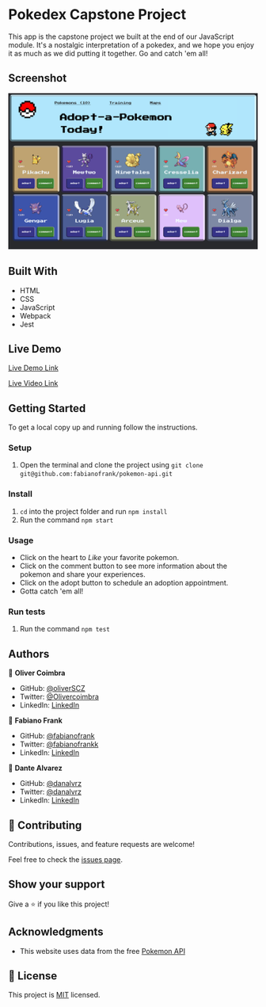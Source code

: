 # Pokedex Capstone Project

This app is the capstone project we built at the end of our JavaScript module. It's a nostalgic interpretation of a pokedex, and we hope you enjoy it as much as we did putting it together. Go and catch 'em all!


## Screenshot

![screenshot](./src/screenshot.png)


## Built With

- HTML 
- CSS 
- JavaScript
- Webpack 
- Jest

## Live Demo

[Live Demo Link](https://fabianofrank.github.io/pokemon-api/dist/)

[Live Video Link](https://fabianofrank.github.io/pokemon-api/dist/)



## Getting Started

To get a local copy up and running follow the instructions.


### Setup

1. Open the terminal and clone the project using `git clone git@github.com:fabianofrank/pokemon-api.git`

### Install

1. `cd` into the project folder and run `npm install`
2. Run the command `npm start`

### Usage

- Click on the heart to *Like* your favorite pokemon.
- Click on the comment button to see more information about the pokemon and share your experiences.
- Click on the adopt button to schedule an adoption appointment.
- Gotta catch 'em all!

### Run tests

1. Run the command `npm test`



## Authors

👤 **Oliver Coimbra**

- GitHub: [@oliverSCZ](https://github.com/oliverSCZ)
- Twitter: [@Olivercoimbra](https://twitter.com/Olivercoimbra)
- LinkedIn: [LinkedIn](https://www.linkedin.com/in/oliver-coimbra/)

👤 **Fabiano Frank**

- GitHub: [@fabianofrank](https://github.com/fabianofrank)
- Twitter: [@fabianofrankk](https://twitter.com/fabianofrankk)
- LinkedIn: [LinkedIn](https://www.linkedin.com/in/fabianofrank/)

👤 **Dante Alvarez**

- GitHub: [@danalvrz](https://github.com/danalvrz)
- Twitter: [@danalvrz](https://twitter.com/danalvrz)
- LinkedIn: [LinkedIn](https://www.linkedin.com/in/dante-álvarez-85098a222/)

## 🤝 Contributing

Contributions, issues, and feature requests are welcome!

Feel free to check the [issues page](../../issues/).

## Show your support

Give a ⭐️ if you like this project!

## Acknowledgments

- This website uses data from the free [Pokemon API](https://pokeapi.co/)

## 📝 License

This project is [MIT](./MIT.md) licensed.